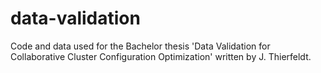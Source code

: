 # data-validation
Code and data used for the Bachelor thesis 'Data Validation for Collaborative Cluster Configuration Optimization' written by J. Thierfeldt.
